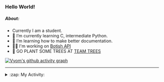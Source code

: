 ### Hello World!

##### About:
- Currently I am a student.
- 🌱 I’m currently learning C, intermediate Python.
- 🌱 I’m learning how to make better documentation.
- 👨‍💻 I'm working on [Botish API](https://github.com/Vyvy-vi/api)
- 🌱 GO PLANT SOME TREES AT [TEAM TREES](https://teamtrees.org/)

[![Vyom's github activity graph](https://activity-graph.herokuapp.com/graph?username=Vyvy-vi)](https://github.com/ashutosh00710/github-readme-activity-graph)

---
<details>
  <summary>:zap: My Activity:</summary>
  
<!--START_SECTION:waka-->
![Code Time](http://img.shields.io/badge/Code%20Time-746%20hrs%2027%20mins-blue)

**I'm a Night 🦉** 

```text
🌞 Morning    56 commits     ██░░░░░░░░░░░░░░░░░░░░░░░   8.32% 
🌆 Daytime    161 commits    ██████░░░░░░░░░░░░░░░░░░░   23.92% 
🌃 Evening    215 commits    ████████░░░░░░░░░░░░░░░░░   31.95% 
🌙 Night      241 commits    █████████░░░░░░░░░░░░░░░░   35.81%

```
📅 **I'm Most Productive on Sunday** 

```text
Monday       65 commits     ██░░░░░░░░░░░░░░░░░░░░░░░   9.66% 
Tuesday      124 commits    ████░░░░░░░░░░░░░░░░░░░░░   18.42% 
Wednesday    112 commits    ████░░░░░░░░░░░░░░░░░░░░░   16.64% 
Thursday     92 commits     ███░░░░░░░░░░░░░░░░░░░░░░   13.67% 
Friday       68 commits     ██░░░░░░░░░░░░░░░░░░░░░░░   10.1% 
Saturday     66 commits     ██░░░░░░░░░░░░░░░░░░░░░░░   9.81% 
Sunday       146 commits    █████░░░░░░░░░░░░░░░░░░░░   21.69%

```


📊 **This Week I Spent My Time On** 

```text
🔥 Editors: 
VS Code                  19 hrs 33 mins      ████████████████████████░   95.73% 
Vim                      52 mins             █░░░░░░░░░░░░░░░░░░░░░░░░   4.27%

🐱‍💻 Projects: 
praise_backend_js        8 hrs 47 mins       ██████████░░░░░░░░░░░░░░░   43.05% 
phishing-check-bot       6 hrs 33 mins       ████████░░░░░░░░░░░░░░░░░   32.1% 
api                      3 hrs 35 mins       ████░░░░░░░░░░░░░░░░░░░░░   17.54% 
CSF                      1 hr 10 mins        █░░░░░░░░░░░░░░░░░░░░░░░░   5.76% 
TEC-Discord-Automation   8 mins              ░░░░░░░░░░░░░░░░░░░░░░░░░   0.67%

```


 Last Updated on 24/04/2022 00:10:51 UTC
<!--END_SECTION:waka-->
</details>
